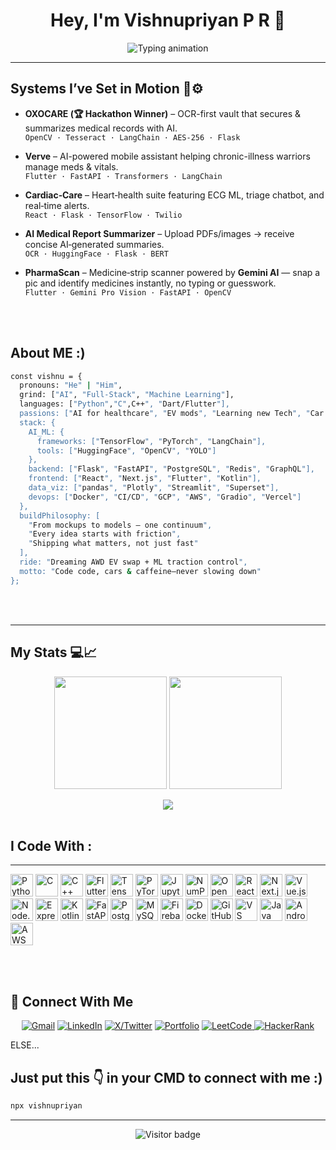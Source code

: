 <!-- ████████████████████████████████████████████████████████████ -->
<!-- 🤖 WELCOME TO MY GITHUB PROFILE README (auto-generated)     -->
<!-- ████████████████████████████████████████████████████████████ -->

<!-- Vishnupriyan P R's GitHub Profile README -->

<h1 align="center">Hey, I'm Vishnupriyan P R 👋</h1>

<p align="center">
  <img src="https://readme-typing-svg.demolab.com?font=JetBrains+Mono&size=22&pause=1000&color=36BCF7&center=true&vCenter=true&width=850&lines=AI+Engineer+%7C+Tech+Builder+%7C+Gamer+%7C+Car+Nerd;Code%2C+cars%2C+and+caffeine+kept+me+going.+I+just+never+slowed+down;Building+Bold+Projects+With+Purpose.;Turning+AI+Concepts+Into+Impact.;Fueled+by+Curiosity+%2B+Code+%2B+Clean+Designs" alt="Typing animation" />
</p>



---

## Systems I’ve Set in Motion 🚀⚙️ 

- **OXOCARE (🏆 Hackathon Winner)** – OCR-first vault that secures & summarizes medical records with AI.  
  `OpenCV · Tesseract · LangChain · AES-256 · Flask`
  
- **Verve** – AI-powered mobile assistant helping chronic-illness warriors manage meds & vitals.  
  `Flutter · FastAPI · Transformers · LangChain`

- **Cardiac‑Care** – Heart‑health suite featuring ECG ML, triage chatbot, and real‑time alerts.  
  `React · Flask · TensorFlow · Twilio`

- **AI Medical Report Summarizer** – Upload PDFs/images → receive concise AI‑generated summaries.  
  `OCR · HuggingFace · Flask · BERT`

- **PharmaScan** –  Medicine‑strip scanner powered by **Gemini AI** — snap a pic and identify medicines instantly, no typing or guesswork.  
  `Flutter · Gemini Pro Vision · FastAPI · OpenCV`


<p></p>
<br>

</br>

##  About ME :) 

```bash
const vishnu = {
  pronouns: "He" | "Him",
  grind: ["AI", "Full‑Stack", "Machine Learning"],
  languages: ["Python","C",C++", "Dart/Flutter"],
  passions: ["AI for healthcare", "EV mods", "Learning new Tech", "Car Tech"],
  stack: {
    AI_ML: {
      frameworks: ["TensorFlow", "PyTorch", "LangChain"],
      tools: ["HuggingFace", "OpenCV", "YOLO"]
    },
    backend: ["Flask", "FastAPI", "PostgreSQL", "Redis", "GraphQL"],
    frontend: ["React", "Next.js", "Flutter", "Kotlin"],
    data_viz: ["pandas", "Plotly", "Streamlit", "Superset"],
    devops: ["Docker", "CI/CD", "GCP", "AWS", "Gradio", "Vercel"]
  },
  buildPhilosophy: [
    "From mockups to models — one continuum",
    "Every idea starts with friction",
    "Shipping what matters, not just fast"
  ],
  ride: "Dreaming AWD EV swap + ML traction control",
  motto: "Code code, cars & caffeine—never slowing down"
};

```
<br>

</br>



---



## My Stats 💻📈

<p align="center">
  <img src="https://github-readme-stats.vercel.app/api?username=vishnupriyanpr183207&show_icons=true&theme=radical&count_private=true" height="180" />
  <img src="https://streak-stats.demolab.com?user=vishnupriyanpr183207&theme=radical&hide_border=true" height="180" />

  

</p>

<p align="center">
  <img src="https://github-readme-stats.vercel.app/api/top-langs/?username=vishnupriyanpr183207&layout=compact&theme=radical&langs_count=10" />

<br>

</br>



<h2 align="left"> I Code With : </h2>
<hr />
<p align="left">
  <img src="https://cdn.jsdelivr.net/gh/devicons/devicon/icons/python/python-original.svg" height="36" alt="Python" />
  <img src="https://cdn.jsdelivr.net/gh/devicons/devicon/icons/c/c-original.svg" height="36" alt="C" />
  <img src="https://cdn.jsdelivr.net/gh/devicons/devicon/icons/cplusplus/cplusplus-original.svg" height="36" alt="C++" />
  <img src="https://cdn.jsdelivr.net/gh/devicons/devicon/icons/flutter/flutter-original.svg" height="36" alt="Flutter" />
  <img src="https://cdn.jsdelivr.net/gh/devicons/devicon/icons/tensorflow/tensorflow-original.svg" height="36" alt="TensorFlow" />
  <img src="https://cdn.jsdelivr.net/gh/devicons/devicon/icons/pytorch/pytorch-original.svg" height="36" alt="PyTorch" />
  <img src="https://cdn.jsdelivr.net/gh/devicons/devicon/icons/jupyter/jupyter-original.svg" height="36" alt="Jupyter" />
  <img src="https://cdn.jsdelivr.net/gh/devicons/devicon/icons/numpy/numpy-original.svg" height="36" alt="NumPy" />
  <img src="https://cdn.jsdelivr.net/gh/devicons/devicon/icons/opencv/opencv-original.svg" height="36" alt="OpenCV" />
  <img src="https://cdn.jsdelivr.net/gh/devicons/devicon/icons/react/react-original.svg" height="36" alt="React" />
  <img src="https://cdn.jsdelivr.net/gh/devicons/devicon/icons/nextjs/nextjs-original.svg" height="36" alt="Next.js" />
  <img src="https://cdn.jsdelivr.net/gh/devicons/devicon/icons/vuejs/vuejs-original.svg" height="36" alt="Vue.js" />
  <img src="https://cdn.jsdelivr.net/gh/devicons/devicon/icons/nodejs/nodejs-original.svg" height="36" alt="Node.js" />
  <img src="https://cdn.jsdelivr.net/gh/devicons/devicon/icons/express/express-original.svg" height="36" alt="Express.js" />
  <img src="https://cdn.jsdelivr.net/gh/devicons/devicon/icons/kotlin/kotlin-original.svg" height="36" alt="Kotlin" />
  <img src="https://cdn.jsdelivr.net/gh/devicons/devicon/icons/fastapi/fastapi-original.svg" height="36" alt="FastAPI" />
  <img src="https://cdn.jsdelivr.net/gh/devicons/devicon/icons/postgresql/postgresql-original.svg" height="36" alt="PostgreSQL" />
  <img src="https://cdn.jsdelivr.net/gh/devicons/devicon/icons/mysql/mysql-original.svg" height="36" alt="MySQL" />
  <img src="https://cdn.jsdelivr.net/gh/devicons/devicon/icons/firebase/firebase-plain.svg" height="36" alt="Firebase" />
  <img src="https://cdn.jsdelivr.net/gh/devicons/devicon/icons/docker/docker-original.svg" height="36" alt="Docker" />
  <img src="https://cdn.jsdelivr.net/gh/devicons/devicon/icons/github/github-original.svg" height="36" alt="GitHub" />
  <img src="https://cdn.jsdelivr.net/gh/devicons/devicon/icons/vscode/vscode-original.svg" height="36" alt="VS Code" />
  <img src="https://cdn.jsdelivr.net/gh/devicons/devicon/icons/java/java-original.svg" height="36" alt="Java" />
  <img src="https://cdn.jsdelivr.net/gh/devicons/devicon/icons/androidstudio/androidstudio-original.svg" height="36" alt="Android Studio" />
  <img width="36" height="36" alt="AWS" src="https://github.com/user-attachments/assets/1ef431db-914d-4ed2-865d-e440772ffc66" />
</p>



<br>

</br>





## 🤝 Connect With Me

<p align="center">
  <a href="mailto:priyanv@gmail.com"><img src="https://img.shields.io/badge/Gmail-D14836?style=for-the-badge&logo=gmail&logoColor=white" alt="Gmail" /></a>
  <a href="https://www.linkedin.com/in/vishnupriyan-p-r"><img src="https://img.shields.io/badge/LinkedIn-0077B5?style=for-the-badge&logo=linkedin&logoColor=white" alt="LinkedIn" /></a>
  <a href="https://twitter.com/vishnupriyanpr"><img src="https://img.shields.io/badge/X-000000?style=for-the-badge&logo=twitter&logoColor=white" alt="X/Twitter" /></a>
  <a href="https://vishnupriyan.dev"><img src="https://img.shields.io/badge/Portfolio-Coming_Soon-black?style=for-the-badge&logo=vercel" alt="Portfolio" /></a>

  <a href="https://leetcode.com/u/jTixpIbM2z/">
    <img src="https://img.shields.io/badge/LeetCode-FFA116?style=for-the-badge&logo=leetcode&logoColor=white" alt="LeetCode" />
  </a>
  <a href="https://www.hackerrank.com/vishnupriyan_pr2">
    <img src="https://img.shields.io/badge/HackerRank-2EC866?style=for-the-badge&logo=HackerRank&logoColor=white" alt="HackerRank" />
  </a>

</p>
ELSE...

## Just put this 👇 in your CMD to connect with me :)
```bash
npx vishnupriyan
```
<p></p>
<p></p>




---

<!-- Banner placeholder -->
<!-- ![Banner](link-to-your-banner.png) -->

<p align="center">
  <img src="https://visitor-badge.laobi.icu/badge?page_id=vishnupriyanpr183207.readme" alt="Visitor badge"/>

  
</p>
